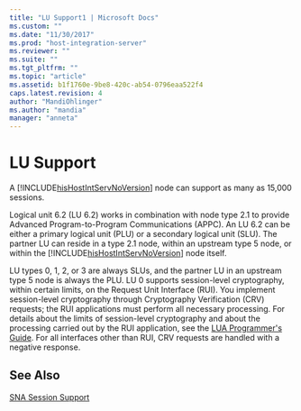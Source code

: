 ```yaml
---
title: "LU Support1 | Microsoft Docs"
ms.custom: ""
ms.date: "11/30/2017"
ms.prod: "host-integration-server"
ms.reviewer: ""
ms.suite: ""
ms.tgt_pltfrm: ""
ms.topic: "article"
ms.assetid: b1f1760e-9be8-420c-ab54-0796eaa522f4
caps.latest.revision: 4
author: "MandiOhlinger"
ms.author: "mandia"
manager: "anneta"
---
```

# LU Support
A [!INCLUDE[hisHostIntServNoVersion](../includes/hishostintservnoversion-md.md)] node can support as many as 15,000 sessions.  
  
 Logical unit 6.2 (LU 6.2) works in combination with node type 2.1 to provide Advanced Program-to-Program Communications (APPC). An LU 6.2 can be either a primary logical unit (PLU) or a secondary logical unit (SLU). The partner LU can reside in a type 2.1 node, within an upstream type 5 node, or within the [!INCLUDE[hisHostIntServNoVersion](../includes/hishostintservnoversion-md.md)] node itself.  
  
 LU types 0, 1, 2, or 3 are always SLUs, and the partner LU in an upstream type 5 node is always the PLU. LU 0 supports session-level cryptography, within certain limits, on the Request Unit Interface (RUI). You implement session-level cryptography through Cryptography Verification (CRV) requests; the RUI applications must perform all necessary processing. For details about the limits of session-level cryptography and about the processing carried out by the RUI application, see the [LUA Programmer's Guide](../core/lua-programmer-s-guide2.md). For all interfaces other than RUI, CRV requests are handled with a negative response.  
  
## See Also  
 [SNA Session Support](../core/sna-session-support2.md)